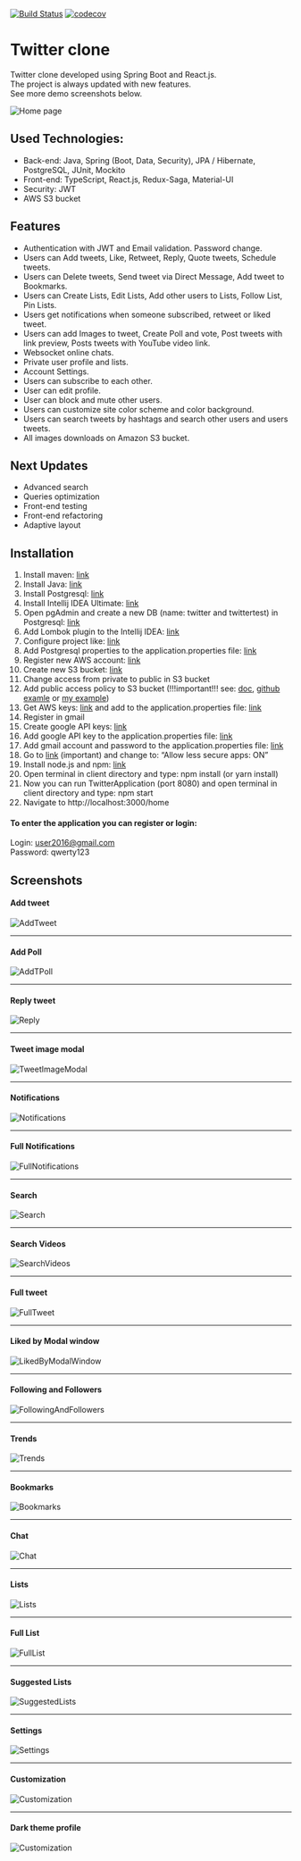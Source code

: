 [![Build Status](https://app.travis-ci.com/merikbest/twitter-spring-reactjs.svg?branch=travis-ci-2)](https://app.travis-ci.com/merikbest/twitter-spring-reactjs)
[![codecov](https://codecov.io/gh/merikbest/twitter-spring-reactjs/branch/travis-ci-2/graph/badge.svg?token=ETUNQVOX2Q)](https://codecov.io/gh/merikbest/twitter-spring-reactjs)

# Twitter clone

Twitter clone developed using Spring Boot and React.js. </br>
The project is always updated with new features. </br>
See more demo screenshots below.

![Home page](screenshots/1_Preview.jpg)

## Used Technologies:

* Back-end: Java, Spring (Boot, Data, Security), JPA / Hibernate, PostgreSQL, JUnit, Mockito
* Front-end: TypeScript, React.js, Redux-Saga, Material-UI
* Security: JWT
* AWS S3 bucket

## Features

* Authentication with JWT and Email validation. Password change.
* Users can Add tweets, Like, Retweet, Reply, Quote tweets, Schedule tweets.
* Users can Delete tweets, Send tweet via Direct Message, Add tweet to Bookmarks.
* Users can Create Lists, Edit Lists, Add other users to Lists, Follow List, Pin Lists.
* Users get notifications when someone subscribed, retweet or liked tweet.
* Users can add Images to tweet, Create Poll and vote, Post tweets with link preview, Posts tweets with YouTube video link.
* Websocket online chats.
* Private user profile and lists.
* Account Settings.
* Users can subscribe to each other.
* User can edit profile.
* User can block and mute other users.
* Users can customize site color scheme and color background.
* Users can search tweets by hashtags and search other users and users tweets.
* All images downloads on Amazon S3 bucket.

## Next Updates

* Advanced search
* Queries optimization
* Front-end testing
* Front-end refactoring
* Adaptive layout

## Installation

1. Install maven: [link](https://www.baeldung.com/install-maven-on-windows-linux-mac)
2. Install Java: [link](https://www.oracle.com/java/technologies/javase/jdk15-archive-downloads.html)
3. Install Postgresql: [link](https://www.postgresql.org/download/)
4. Install Intellij IDEA Ultimate: [link](https://www.jetbrains.com/idea/)
5. Open pgAdmin and create a new DB (name: twitter and twittertest) in Postgresql: [link](https://www.guru99.com/postgresql-create-database.html#:~:text=PostgreSQL%20Create%20Database%20using%20pgAdmin)
6. Add Lombok plugin to the Intellij IDEA: [link](https://i.ibb.co/Gtwcw0t/6-lombok.jpg)
7. Configure project like: [link](https://i.ibb.co/HxzkCvj/7-configuration.jpg)
8. Add Postgresql properties to the application.properties file: [link](https://i.ibb.co/tLnnCLZ/8-postgres.jpg)
9. Register new AWS account: [link](https://portal.aws.amazon.com/billing/signup#/start)
10. Create new S3 bucket: [link](https://docs.aws.amazon.com/AmazonS3/latest/userguide/create-bucket-overview.html)
11. Change access from private to public in S3 bucket
12. Add public access policy to S3 bucket (!!!important!!! see:
[doc](https://docs.aws.amazon.com/AmazonS3/latest/userguide/access-policy-language-overview.html),
[github examle](https://stackoverflow.com/questions/58580042/how-to-set-public-read-only-access-on-amazon-s3-bucket#:~:text=To%20make%20objects%20publicly%20accessible%2C%20use%20a%20policy%20like%20this%3A) or 
[my example](https://i.ibb.co/mSpHmyL/12-bucket.jpg))
13. Get AWS keys: [link](https://supsystic.com/documentation/id-secret-access-key-amazon-s3/) and add to the application.properties file: [link](https://i.ibb.co/zHw537K/13-key.jpg)
14. Register in gmail
15. Create google API keys: [link](https://developers.google.com/youtube/v3/getting-started#before-you-start)
16. Add google API key to the application.properties file: [link](https://i.ibb.co/3fgJc8V/16-google-api.jpg)
17. Add gmail account and password to the application.properties file: [link](https://i.ibb.co/Sc3QZZr/17-gmail.jpg)
18. Go to [link](https://myaccount.google.com/u/2/lesssecureapps) (important) and change to: “Allow less secure apps: ON”
19. Install node.js and npm: [link](https://docs.npmjs.com/downloading-and-installing-node-js-and-npm)
20. Open terminal in client directory and type: npm install (or yarn install)
21. Now you can run TwitterApplication (port 8080) and open terminal in client directory and type: npm start
22. Navigate to http://localhost:3000/home

#### To enter the application you can register or login:
Login: user2016@gmail.com  
Password: qwerty123

## Screenshots

#### Add tweet
![AddTweet](screenshots/2_Add_tweet.jpg)
___
#### Add Poll
![AddTPoll](screenshots/3_Add_Poll.jpg)
___
#### Reply tweet
![Reply](screenshots/4_Reply_tweet.jpg)
___
#### Tweet image modal
![TweetImageModal](screenshots/5_Tweet_image_modal.jpg)
___
#### Notifications
![Notifications](screenshots/6_Notifications.jpg)
___
#### Full Notifications
![FullNotifications](screenshots/7_Full_Notifications.jpg)
___
#### Search
![Search](screenshots/8_Search.jpg)
___
#### Search Videos
![SearchVideos](screenshots/9_Search_Videos.jpg)
___
#### Full tweet
![FullTweet](screenshots/10_Full_tweet.jpg)
___
#### Liked by Modal window
![LikedByModalWindow](screenshots/11_Liked_by_Modal_window.jpg)
___
#### Following and Followers
![FollowingAndFollowers](screenshots/12_Following_and_Followers.jpg)
___
#### Trends
![Trends](screenshots/13_Trends.jpg)
___
#### Bookmarks
![Bookmarks](screenshots/14_Bookmarks.jpg)
___
#### Chat
![Chat](screenshots/15_Chat.jpg)
___
#### Lists
![Lists](screenshots/16_Lists.jpg)
___
#### Full List
![FullList](screenshots/17_Full_List.jpg)
___
#### Suggested Lists
![SuggestedLists](screenshots/18_Suggested_Lists.jpg)
___
#### Settings
![Settings](screenshots/19_Settings.jpg)
___
#### Customization
![Customization](screenshots/20_Profile_Customization.jpg)
___
#### Dark theme profile
![Customization](screenshots/21_Profile_with_color_theme.jpg)
